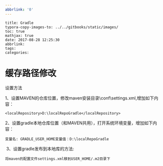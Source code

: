 ```yaml
---
abbrlink: '0'
---
```

```
title: Gradle
typora-copy-images-to: ../../gitbooks/static/images/
toc: true
mathjax: true
date: 2017-08-28 12:25:30
abbrlink:
tags:
categories:
```

# 缓存路径修改

设置方法

​      1、设置MAVEN的仓库位置，修改maven安装目录\conf\settings.xml,增加如下内容：

```
<localRepository>D:\localRepoGradle</localRepository>
```

​       2、设置gradle本地仓库位置（和MAVEN共用），打开系统环境变量，增加如下内容：         

```
变量名: GRADLE_USER_HOME变量值：D:\localRepoGradle
```

​      3、设置gradle发布到本地库的方法:

```
将maven的配置文件settings.xml移到USER_HOME/.m2目录下
```

